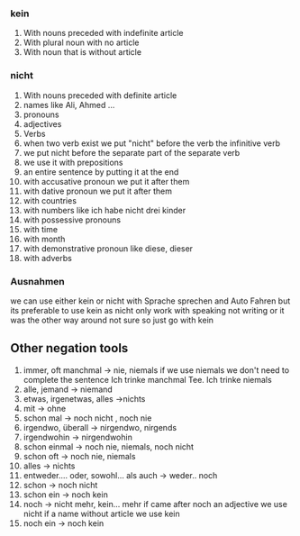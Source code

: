 ### kein
1. With nouns preceded with indefinite article
2. With plural noun with no article
3. With noun that is without article 
### nicht
 1. With nouns preceded with definite article
 2. names like Ali, Ahmed …
 3. pronouns
 4. adjectives
 5. Verbs
 6. when two verb exist we put "nicht" before the verb the infinitive verb
 7. we put nicht before the separate part of the separate verb
 8. we use it with prepositions
 9. an entire sentence by putting it at the end
 10. with accusative pronoun we put it after them
 11. with dative pronoun we put it after them
 12. with countries
 13. with numbers like ich habe nicht drei kinder
 14. with possessive pronouns 
 15. with time
 16. with month
 17. with demonstrative pronoun like diese, dieser
 18. with adverbs  


### Ausnahmen

we can use either kein or nicht with Sprache sprechen and Auto Fahren
but its preferable to use kein as nicht only work with speaking  not writing or it was the other way around not sure so just go with kein 


## Other negation tools

 1. immer, oft manchmal -> nie, niemals
     if we use niemals we don't need to complete the sentence 
     Ich trinke manchmal Tee.  Ich trinke niemals
2. alle,  jemand  -> niemand
3. etwas, irgenetwas, alles  ->nichts
4. mit -> ohne
5. schon mal -> noch nicht , noch nie
6. irgendwo, überall -> nirgendwo, nirgends
7. irgendwohin -> nirgendwohin
8. schon einmal -> noch nie, niemals, noch nicht
9. schon oft -> noch nie, niemals
10. alles -> nichts
11. entweder.... oder, sowohl... als auch -> weder.. noch
12. schon -> noch nicht
13. schon ein -> noch kein
14. noch -> nicht mehr, kein... mehr
	if came after noch an adjective we use nicht if a name without article we use kein
15. noch ein -> noch kein